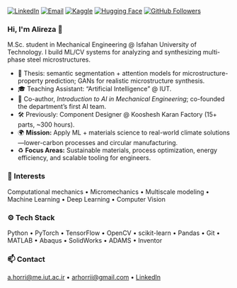 <!-- Badges (replace links as needed) -->
[![LinkedIn](https://img.shields.io/badge/-LinkedIn-blue?style=flat&logo=Linkedin&logoColor=white)](https://www.linkedin.com/in/alireza-horri-279a11248/)
[![Email](https://img.shields.io/badge/-Email-c14438?style=flat&logo=Gmail&logoColor=white)](mailto:arhorrii@gmail.com)
[![Kaggle](https://img.shields.io/badge/-Kaggle-20BEFF?style=flat&logo=kaggle&logoColor=white)](https://www.kaggle.com/alirezahorri)
[![Hugging Face](https://img.shields.io/badge/-Hugging%20Face-FFD21E?style=flat&logo=huggingface&logoColor=000)](https://huggingface.co/arhorri)
[![GitHub Followers](https://img.shields.io/github/followers/arhorri?label=Follow&style=social)](https://github.com/arhorri)

### Hi, I'm Alireza 👋
M.Sc. student in Mechanical Engineering @ Isfahan University of Technology. I build ML/CV systems for analyzing and synthesizing multi-phase steel microstructures.

- 🔬 Thesis: semantic segmentation + attention models for microstructure-property prediction; GANs for realistic microstructure synthesis.
- 🎓 Teaching Assistant: “Artificial Intelligence” @ IUT.
- 🤝 Co-author, *Introduction to AI in Mechanical Engineering*; co-founded the department’s first AI team.
- 🛠 Previously: Component Designer @ Kooshesh Karan Factory (15+ parts, ~300 hours).
- 🌍 **Mission:** Apply ML + materials science to real-world climate solutions—lower-carbon processes and circular manufacturing.
- ♻️ **Focus Areas:** Sustainable materials, process optimization, energy efficiency, and scalable tooling for engineers.

### 🧠 Interests
Computational mechanics • Micromechanics • Multiscale modeling • Machine Learning • Deep Learning • Computer Vision

### ⚙️ Tech Stack
Python • PyTorch • TensorFlow • OpenCV • scikit-learn • Pandas • Git • MATLAB • Abaqus • SolidWorks • ADAMS • Inventor

### 📫 Contact
a.horri@me.iut.ac.ir • arhorrii@gmail.com • [LinkedIn](https://www.linkedin.com/in/alireza-horri-279a11248/)
